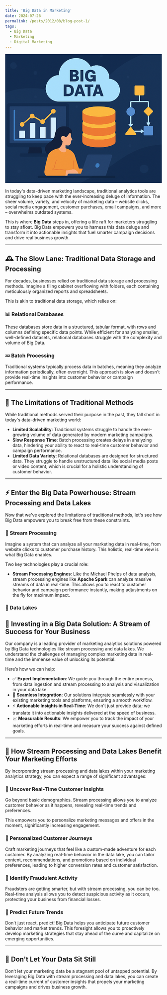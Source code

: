 ```yaml
---
title: 'Big Data in Marketing'
date: 2024-07-26
permalink: /posts/2012/08/blog-post-1/
tags:
  - Big Data
  - Marketing
  - Digital Marketing
---
```




![Unleash the Power of Big Data](/assets/images/big_data_in_marketing.png)

In today's data-driven marketing landscape, traditional analytics tools are struggling to keep pace with the ever-increasing deluge of information. The sheer volume, variety, and velocity of marketing data – website clicks, social media engagement, customer purchases, email campaigns, and more – overwhelms outdated systems.

This is where **Big Data** steps in, offering a life raft for marketers struggling to stay afloat. Big Data empowers you to harness this data deluge and transform it into actionable insights that fuel smarter campaign decisions and drive real business growth.

---

## 🕰 The Slow Lane: Traditional Data Storage and Processing

For decades, businesses relied on traditional data storage and processing methods. Imagine a filing cabinet overflowing with folders, each containing meticulously organized reports and spreadsheets.

This is akin to traditional data storage, which relies on:

### 📊 Relational Databases

These databases store data in a structured, tabular format, with rows and columns defining specific data points. While efficient for analyzing smaller, well-defined datasets, relational databases struggle with the complexity and volume of Big Data.

### 💤 Batch Processing

Traditional systems typically process data in batches, meaning they analyze information periodically, often overnight. This approach is slow and doesn't provide real-time insights into customer behavior or campaign performance.

---

## 🚫 The Limitations of Traditional Methods

While traditional methods served their purpose in the past, they fall short in today's data-driven marketing world:

- **Limited Scalability**: Traditional systems struggle to handle the ever-growing volume of data generated by modern marketing campaigns.
- **Slow Response Time**: Batch processing creates delays in analyzing data, hindering your ability to react to real-time customer behavior and campaign performance.
- **Limited Data Variety**: Relational databases are designed for structured data. They struggle to handle unstructured data like social media posts or video content, which is crucial for a holistic understanding of customer behavior.

---

## ⚡ Enter the Big Data Powerhouse: Stream Processing and Data Lakes

Now that we've explored the limitations of traditional methods, let's see how Big Data empowers you to break free from these constraints.

### 🔁 Stream Processing

Imagine a system that can analyze all your marketing data in real-time, from website clicks to customer purchase history. This holistic, real-time view is what Big Data enables.

Two key technologies play a crucial role:

- **Stream Processing Engines**: Like the Michael Phelps of data analysis, stream processing engines like **Apache Spark** can analyze massive streams of data in real-time. This allows you to react to customer behavior and campaign performance instantly, making adjustments on the fly for maximum impact.

### 🌊 Data Lakes

## 💼 Investing in a Big Data Solution: A Stream of Success for Your Business

Our company is a leading provider of marketing analytics solutions powered by Big Data technologies like stream processing and data lakes. We understand the challenges of managing complex marketing data in real-time and the immense value of unlocking its potential.

Here’s how we can help:

- ✅ **Expert Implementation**: We guide you through the entire process, from data ingestion and stream processing to analysis and visualization in your data lake.
- 🔄 **Seamless Integration**: Our solutions integrate seamlessly with your existing marketing tools and platforms, ensuring a smooth workflow.
- ⚡ **Actionable Insights in Real-Time**: We don't just provide data; we translate it into actionable insights delivered at the speed of business.
- 📈 **Measurable Results**: We empower you to track the impact of your marketing efforts in real-time and measure your success against defined goals.

---

## 🚀 How Stream Processing and Data Lakes Benefit Your Marketing Efforts

By incorporating stream processing and data lakes within your marketing analytics strategy, you can expect a range of significant advantages:

### 🔎 Uncover Real-Time Customer Insights

Go beyond basic demographics. Stream processing allows you to analyze customer behavior as it happens, revealing real-time trends and preferences.

This empowers you to personalize marketing messages and offers in the moment, significantly increasing engagement.

### 🧭 Personalized Customer Journeys

Craft marketing journeys that feel like a custom-made adventure for each customer. By analyzing real-time behavior in the data lake, you can tailor content, recommendations, and promotions based on individual preferences, leading to higher conversion rates and customer satisfaction.

### 🔐 Identify Fraudulent Activity

Fraudsters are getting smarter, but with stream processing, you can be too. Real-time analysis allows you to detect suspicious activity as it occurs, protecting your business from financial losses.

### 🔮 Predict Future Trends

Don't just react, predict! Big Data helps you anticipate future customer behavior and market trends. This foresight allows you to proactively develop marketing strategies that stay ahead of the curve and capitalize on emerging opportunities.

---


## 🌊 Don't Let Your Data Sit Still

Don’t let your marketing data be a stagnant pool of untapped potential. By leveraging Big Data with stream processing and data lakes, you can create a real-time current of customer insights that propels your marketing campaigns and drives business growth.